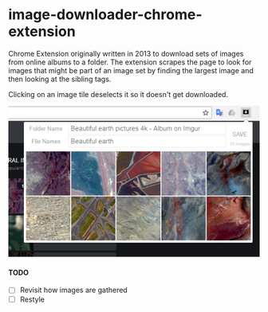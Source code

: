 # image-downloader-chrome-extension
Chrome Extension originally written in 2013 to download sets of images from online albums to a folder. The extension scrapes the page to look for images that might be part of an image set by finding the largest image and then looking at the sibling tags.

Clicking on an image tile deselects it so it doesn't get downloaded.

![Popup Example](./docs/example.png)

#### TODO
- [ ] Revisit how images are gathered
- [ ] Restyle
